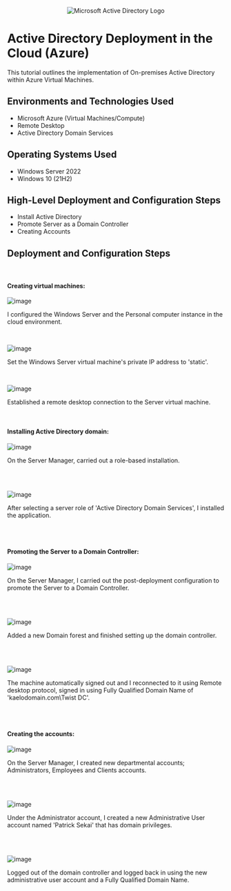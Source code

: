 <p align="center">
<img src="https://i.imgur.com/pU5A58S.png" alt="Microsoft Active Directory Logo"/>
</p>

<h1>Active Directory Deployment in the Cloud (Azure)</h1>
This tutorial outlines the implementation of On-premises Active Directory within Azure Virtual Machines.<br />


<h2>Environments and Technologies Used</h2>

- Microsoft Azure (Virtual Machines/Compute)
- Remote Desktop
- Active Directory Domain Services

<h2>Operating Systems Used </h2>

- Windows Server 2022
- Windows 10 (21H2)

<h2>High-Level Deployment and Configuration Steps</h2>

- Install Active Directory
- Promote Server as a Domain Controller
- Creating Accounts

<h2>Deployment and Configuration Steps</h2>
<br />
<h4>Creating virtual machines:</h4>
<p>

![image](https://github.com/user-attachments/assets/e7f95924-4999-40f9-b19c-849c93678bee)
</p>
<p>
I configured the Windows Server and the Personal computer instance in the cloud environment.
</p>
<br />

<p>

![image](https://github.com/user-attachments/assets/dcbe0717-0544-42ad-a905-9dfd255dd699)

</p>
<p>
Set the Windows Server virtual machine's private IP address to 'static'.
</p>
<br />

<p>

![image](https://github.com/user-attachments/assets/43cf5f87-4335-4f58-adde-f92f46a7a6f0)


</p>
<p>
Established a remote desktop connection to the Server virtual machine.
</p>
<br />
<h4>Installing Active Directory domain:</h4>
<p>

![image](https://github.com/user-attachments/assets/fde1ef55-3252-464d-aee7-c58cbffb2f61)

</p>
<p>
On the Server Manager, carried out a role-based installation.
</p>
<br />
<br />

![image](https://github.com/user-attachments/assets/051118ac-cb4e-466d-8ebc-751912588d94)

<p>
After selecting a server role of 'Active Directory Domain Services', I installed the application.
</p>
<br />
<br />
<p>
  <h4>Promoting the Server to a Domain Controller:</h4>
</p>
<p>

![image](https://github.com/user-attachments/assets/417ed81c-8219-49bc-9d72-7733989a3beb)
</p>
<p>
On the Server Manager, I carried out the post-deployment configuration to promote the Server to a Domain Controller.
</p>
<br />
<br />
<p>

![image](https://github.com/user-attachments/assets/6ffce264-94a5-47ce-9f8f-65124a2892af)
</p>
<p>
Added a new Domain forest and finished setting up the domain controller.
</p>
<br />
<br />
<p>

![image](https://github.com/user-attachments/assets/87cd79a7-ae9f-4a3d-8b48-151f905eb5ba)
</p>
<p>
The machine automatically signed out and I reconnected to it using Remote desktop protocol, signed in using Fully Qualified Domain Name of 'kaelodomain.com\Twist DC'. 
</p>
<br />
<br />

<h4>Creating the accounts:</h4>
<p>

![image](https://github.com/user-attachments/assets/1ff7ffec-abb2-4daf-a5df-7707e8f197c2)

On the Server Manager, I created new departmental accounts;  Administrators, Employees and Clients accounts.
</p>
<br />
<br />
<p>

![image](https://github.com/user-attachments/assets/66f4c84a-a066-4224-a947-b9a9186b3be4)


Under the Administrator account, I created a new Administrative User account named 'Patrick Sekai' that has domain privileges.
</p>
<br />
<br />
<p>

![image](https://github.com/user-attachments/assets/ebf8f71f-b69b-4019-9a31-560eb1dab952)

Logged out of the domain controller and logged back in using the new administrative user account and a Fully Qualified Domain Name.
</p>
